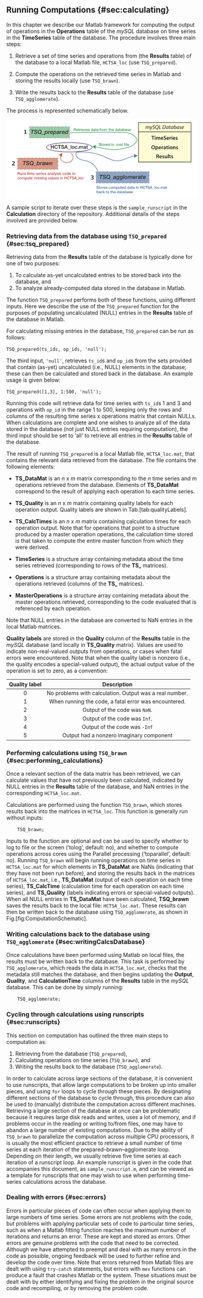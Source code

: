 ## Running Computations {#sec:calculating}

In this chapter we describe our Matlab framework for computing the output of operations in the **Operations** table of the *mySQL* database on time series in the **TimeSeries** table of the database.
The procedure involves three main steps:

1.  Retrieve a set of time series and operations from (the **Results** table) of the database to a local Matlab file, `HCTSA_loc` (use `TSQ_prepared`).

2.  Compute the operations on the retrieved time series in Matlab and storing the results locally (use `TSQ_brawn`).

3.  Write the results back to the **Results** table of the database (use `TSQ_agglomerate`).

The process is represented schematically below.

![**Computation workflow schematic.**The three steps involved in computing time-series analysis operations on a set of time series are labeled: **1**. `TSQ_prepared` (retrieve data, including missing entries, from the database), **2**. `TSQ_brawn` (compute missing time series/operation pairs in HCTSA_loc.mat), **3**. `TSQ_agglomerate` (store the new results back in the database).](ComputationSchematic.png)

A sample script to iterate over these steps is the `sample_runscript` in the **Calculation** directory of the repository.
Additional details of the steps involved are provided below.


### Retrieving data from the database using `TSQ_prepared` {#sec:tsq_prepared}

Retrieving data from the **Results** table of the database is typically done for one of two purposes:

1. To calculate as-yet uncalculated entries to be stored back into the database, and
2. To analyze already-computed data stored in the database in Matlab.

The function `TSQ_prepared` performs both of these functions, using different inputs.
Here we describe the use of the `TSQ_prepared` function for the purposes of populating uncalculated (NULL) entries in the **Results** table of the database in Matlab.

For calculating missing entries in the database, `TSQ_prepared` can be run as follows:

    TSQ_prepared(ts_ids, op_ids, 'null');

The third input, `'null'`, retrieves `ts_id`s and `op_id`s from the sets provided that contain (as-yet) uncalculated (i.e., NULL) elements in the database; these can then be calculated and stored back in the database.
An example usage is given below:

    TSQ_prepared([1,3], 1:500, 'null');

Running this code will retrieve data for time series with `ts_id`s 1 and 3 and operations with `op_id` in the range 1 to 500, keeping only the rows and columns of the resulting time series x operations matrix that contain NULLs.
When calculations are complete and one wishes to analyze all of the data stored in the database (not just NULL entries requiring computation), the third input should be set to ‘all’ to retrieve all entries in the **Results** table of the database.

The result of running `TSQ_prepared` is a local Matlab file, `HCTSA_loc.mat`, that contains the relevant data retrieved from the
database. The file contains the following elements:

-   **TS_DataMat** is an *n* x *m* matrix corresponding to the *n* time series and *m* operations retrieved from the database. Elements of **TS\_DataMat** correspond to the result of applying each operation to each time series.

-   **TS_Quality** is an *n* x *m* matrix containing quality labels for each operation output. Quality labels are shown in Tab.[tab:qualityLabels].

-   **TS_CalcTimes** is an *n* x *m* matrix containing calculation times for each operation output. Note that for operations that point to a structure produced by a master operation operations, the calculation time stored is that taken to compute the entire master function from which they were derived.

-   **TimeSeries** is a structure array containing metadata about the time series retrieved (corresponding to rows of the **TS_** matrices).

-   **Operations** is a structure array containing metadata about the operations retrieved (columns of the **TS_** matrices).

-   **MasterOperations** is a structure array containing metadata about the master operations retrieved, corresponding to the code evaluated that is referenced by each operation.

Note that NULL entries in the database are converted to NaN entries in the local Matlab matrices.

**Quality labels** are stored in the **Quality** column of the **Results** table in the *mySQL* database (and locally in **TS_Quality** matrix).
Values are used to indicate non-real-valued outputs from operations, or cases when fatal errors were encountered.
Note that when the quality label is nonzero (i.e., the quality encodes a special-valued output), the actual output value of the operation is set to zero, as a convention:


| **Quality label** | **Description** |
|:-------------:|:-------------:|
| 0 | No problems with calculation. Output was a real number. |
| 1 | When running the code, a fatal error was encountered. |
| 2 | Output of the code was `NaN`.|
| 3 | Output of the code was `Inf`. |
| 4 | Output of the code was `-Inf` |
| 5 | Output had a nonzero imaginary component |

<!-- **Quality labels**. These are stored in the **Quality** column of
  the **Results** table in the *mySQL* database (and
  locally in **TS_Quality** matrix). Values are used to indicate
  non-real-valued outputs from operations, or cases when fatal errors
  were encountered. Note that when the quality label is nonzero (i.e.,
  the quality encodes a special-valued output), the actual output value
  of the operation is set to zero, as a convention.<span
  data-label="tab:qualitylabels"></span> -->

### Performing calculations using `TSQ_brawn` {#sec:performing_calculations}

Once a relevant section of the data matrix has been retrieved, we can calculate values that have not previously been calculated, indicated by NULL entries in the **Results** table of the database, and NaN entries in the corresponding `HCTSA_loc.mat`.

Calculations are performed using the function `TSQ_brawn`, which stores results back into the matrices in `HCTSA_loc`. This function is generally run without inputs:

        TSQ_brawn;

Inputs to the function are optional and can be used to specify whether to log to file or the screen (‘tolog’, default: no), and whether to compute operations across cores using the Parallel processing (‘toparallel’, default: no). Running `TSQ_brawn` will begin running operations on time series in `HCTSA_loc.mat` for which elements in **TS\_DataMat** are NaNs (indicating that they have not been run
before), and storing the results back in the matrices of `HCTSA_loc.mat`, i.e., **TS\_DataMat** (output of each operation on each time series), **TS\_CalcTime** (calculation time for each operation on each time series), and **TS\_Quality** (labels indicating errors or special-valued outputs). When all NULL entries in **TS\_DataMat** have been calculated, **TSQ_brawn** saves the results back to the local file: `HCTSA_loc.mat`.
These results can then be written back to the database using `TSQ_agglomerate`, as shown in Fig.[fig:ComputationSchematic].

### Writing calculations back to the database using `TSQ_agglomerate` {#sec:writingCalcsDatabase}

Once calculations have been performed using Matlab on local files, the results must be written back to the database.
This task is performed by `TSQ_agglomerate`, which reads the data in `HCTSA_loc.mat`, checks that the metadata still matches the database, and then begins updating the **Output**, **Quality**, and **CalculationTime** columns of the **Results** table in the *mySQL* database.
This can be done by simply running:

        TSQ_agglomerate;

### Cycling through calculations using runscripts {#sec:runscripts}

This section on computation has outlined the three main steps to computation as:

1. Retrieving from the database (`TSQ_prepared`),
2. Calculating operations on time series (`TSQ_brawn`), and
3. Writing the results back to the database (`TSQ_agglomerate`).

In order to calculate across large sections of the database, it is convenient to use runscripts, that allow large computations to be broken up into smaller pieces, and using `for` loops to cycle through these pieces.
By designating different sections of the database to cycle through, this procedure can also be used to (manually) distribute the computation across different machines.
Retrieving a large section of the database at once can be problematic because it requires large disk reads and writes, uses a lot of memory, and if problems occur in the reading or writing to/from files, one may have to abandon a large number of existing computations.
Due to the ability of `TSQ_brawn` to parallelize the computation across multiple CPU processors, it is usually the most efficient practice to retrieve a small number of time series at each iteration of the prepared–brawn–agglomerate loop.
Depending on their length, we usually retrieve five time series at each iteration of a runscript loop.
An example runscript is given in the code that accompanies this document, as `sample_runscript.m`, and can be viewed as a template for runscripts that one may wish to use when performing time-series calculations across the database.

### Dealing with errors {#sec:errors}

Errors in particular pieces of code can often occur when applying them to large numbers of time series. Some errors are not problems with the code, but problems with applying particular sets of code to particular time series, such as when a Matlab fitting function reaches the maximum number of iterations and returns an error.
These are kept and stored as errors.
Other errors are genuine problems with the code that need to be corrected.
Although we have attempted to preempt and deal with as many errors in the code as possible, ongoing feedback will be used to further refine and develop the code over time.
Note that errors returned from Matlab files are dealt with using `try-catch` statements, but errors with `mex` functions can produce a fault that crashes Matlab or the system.
These situations must be dealt with by either identifying and fixing the problem in the original source code and recompiling, or by removing the problem code.